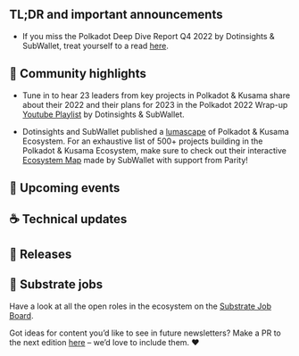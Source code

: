 ## TL;DR and important announcements

* If you miss the Polkadot Deep Dive Report Q4 2022 by Dotinsights & SubWallet, treat yourself to a read [here](https://dotinsights.subwallet.app/polkadot-report-q4-2022-en/).

## 🔦 Community highlights

* Tune in to hear 23 leaders from key projects in Polkadot & Kusama share about their 2022 and their plans for 2023 in the Polkadot 2022 Wrap-up [Youtube Playlist](https://bit.ly/dotinsights_polkadotwrapup2022) by Dotinsights & SubWallet.

* Dotinsights and SubWallet published a [lumascape](https://twitter.com/dotinsights_xyz/status/1620752291124088832) of Polkadot & Kusama Ecosystem. For an exhaustive list of 500+ projects building in the Polkadot & Kusama Ecosystem, make sure to check out their interactive [Ecosystem Map](dotinsights.subwallet.app/projects/) made by SubWallet with support from Parity!
 
## 📆 Upcoming events
 
## ☕️ Technical updates

## 👀 Releases

## 📰 Substrate jobs

Have a look at all the open roles in the ecosystem on the [Substrate Job Board](https://careers.substrate.io/jobs).

Got ideas for content you’d like to see in future newsletters? Make a PR to the next edition [here](https://github.com/substrate-developer-hub/newsletter/pulls) – we’d love to include them. ❤️
